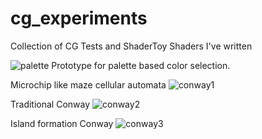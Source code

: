 # cg_experiments
Collection of CG Tests and ShaderToy Shaders I've written

![palette](https://user-images.githubusercontent.com/7645599/112759255-d22ce980-900f-11eb-9fc7-744fc2cec504.png)
Prototype for palette based color selection.


Microchip like maze cellular automata
![conway1](https://user-images.githubusercontent.com/7645599/113615397-73035080-9671-11eb-9f37-914c2c678fe4.gif)


Traditional Conway
![conway2](https://user-images.githubusercontent.com/7645599/113615407-7565aa80-9671-11eb-99d6-a9c44c381041.gif)


Island formation Conway
![conway3](https://user-images.githubusercontent.com/7645599/113615413-772f6e00-9671-11eb-8717-428f2093f3ad.gif)
